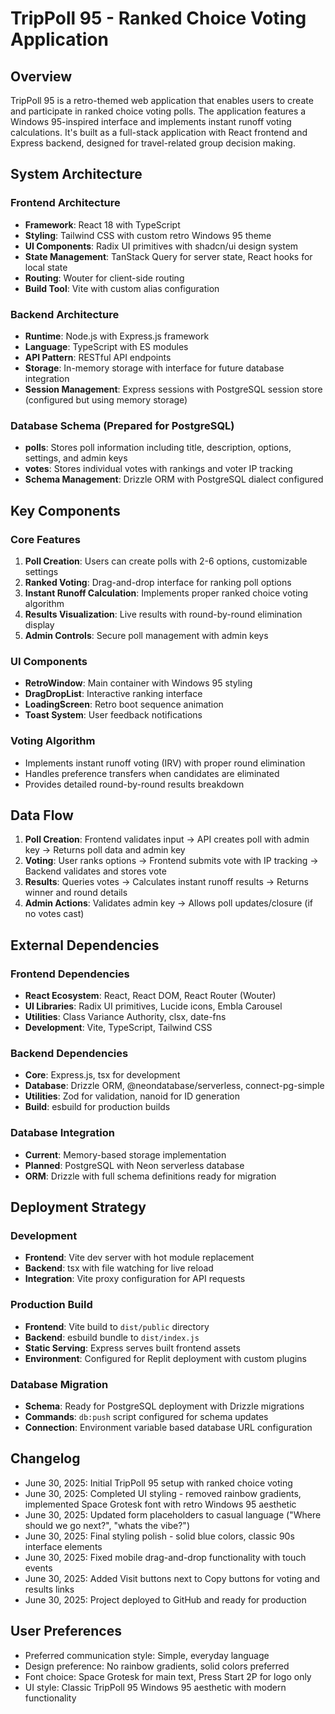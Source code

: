 # TripPoll 95 - Ranked Choice Voting Application

## Overview

TripPoll 95 is a retro-themed web application that enables users to create and participate in ranked choice voting polls. The application features a Windows 95-inspired interface and implements instant runoff voting calculations. It's built as a full-stack application with React frontend and Express backend, designed for travel-related group decision making.

## System Architecture

### Frontend Architecture
- **Framework**: React 18 with TypeScript
- **Styling**: Tailwind CSS with custom retro Windows 95 theme
- **UI Components**: Radix UI primitives with shadcn/ui design system
- **State Management**: TanStack Query for server state, React hooks for local state
- **Routing**: Wouter for client-side routing
- **Build Tool**: Vite with custom alias configuration

### Backend Architecture
- **Runtime**: Node.js with Express.js framework
- **Language**: TypeScript with ES modules
- **API Pattern**: RESTful API endpoints
- **Storage**: In-memory storage with interface for future database integration
- **Session Management**: Express sessions with PostgreSQL session store (configured but using memory storage)

### Database Schema (Prepared for PostgreSQL)
- **polls**: Stores poll information including title, description, options, settings, and admin keys
- **votes**: Stores individual votes with rankings and voter IP tracking
- **Schema Management**: Drizzle ORM with PostgreSQL dialect configured

## Key Components

### Core Features
1. **Poll Creation**: Users can create polls with 2-6 options, customizable settings
2. **Ranked Voting**: Drag-and-drop interface for ranking poll options
3. **Instant Runoff Calculation**: Implements proper ranked choice voting algorithm
4. **Results Visualization**: Live results with round-by-round elimination display
5. **Admin Controls**: Secure poll management with admin keys

### UI Components
- **RetroWindow**: Main container with Windows 95 styling
- **DragDropList**: Interactive ranking interface
- **LoadingScreen**: Retro boot sequence animation
- **Toast System**: User feedback notifications

### Voting Algorithm
- Implements instant runoff voting (IRV) with proper round elimination
- Handles preference transfers when candidates are eliminated
- Provides detailed round-by-round results breakdown

## Data Flow

1. **Poll Creation**: Frontend validates input → API creates poll with admin key → Returns poll data and admin key
2. **Voting**: User ranks options → Frontend submits vote with IP tracking → Backend validates and stores vote
3. **Results**: Queries votes → Calculates instant runoff results → Returns winner and round details
4. **Admin Actions**: Validates admin key → Allows poll updates/closure (if no votes cast)

## External Dependencies

### Frontend Dependencies
- **React Ecosystem**: React, React DOM, React Router (Wouter)
- **UI Libraries**: Radix UI primitives, Lucide icons, Embla Carousel
- **Utilities**: Class Variance Authority, clsx, date-fns
- **Development**: Vite, TypeScript, Tailwind CSS

### Backend Dependencies
- **Core**: Express.js, tsx for development
- **Database**: Drizzle ORM, @neondatabase/serverless, connect-pg-simple
- **Utilities**: Zod for validation, nanoid for ID generation
- **Build**: esbuild for production builds

### Database Integration
- **Current**: Memory-based storage implementation
- **Planned**: PostgreSQL with Neon serverless database
- **ORM**: Drizzle with full schema definitions ready for migration

## Deployment Strategy

### Development
- **Frontend**: Vite dev server with hot module replacement
- **Backend**: tsx with file watching for live reload
- **Integration**: Vite proxy configuration for API requests

### Production Build
- **Frontend**: Vite build to `dist/public` directory
- **Backend**: esbuild bundle to `dist/index.js`
- **Static Serving**: Express serves built frontend assets
- **Environment**: Configured for Replit deployment with custom plugins

### Database Migration
- **Schema**: Ready for PostgreSQL deployment with Drizzle migrations
- **Commands**: `db:push` script configured for schema updates
- **Connection**: Environment variable based database URL configuration

## Changelog

- June 30, 2025: Initial TripPoll 95 setup with ranked choice voting
- June 30, 2025: Completed UI styling - removed rainbow gradients, implemented Space Grotesk font with retro Windows 95 aesthetic
- June 30, 2025: Updated form placeholders to casual language ("Where should we go next?", "whats the vibe?")
- June 30, 2025: Final styling polish - solid blue colors, classic 90s interface elements
- June 30, 2025: Fixed mobile drag-and-drop functionality with touch events
- June 30, 2025: Added Visit buttons next to Copy buttons for voting and results links
- June 30, 2025: Project deployed to GitHub and ready for production

## User Preferences

- Preferred communication style: Simple, everyday language
- Design preference: No rainbow gradients, solid colors preferred
- Font choice: Space Grotesk for main text, Press Start 2P for logo only
- UI style: Classic TripPoll 95 Windows 95 aesthetic with modern functionality